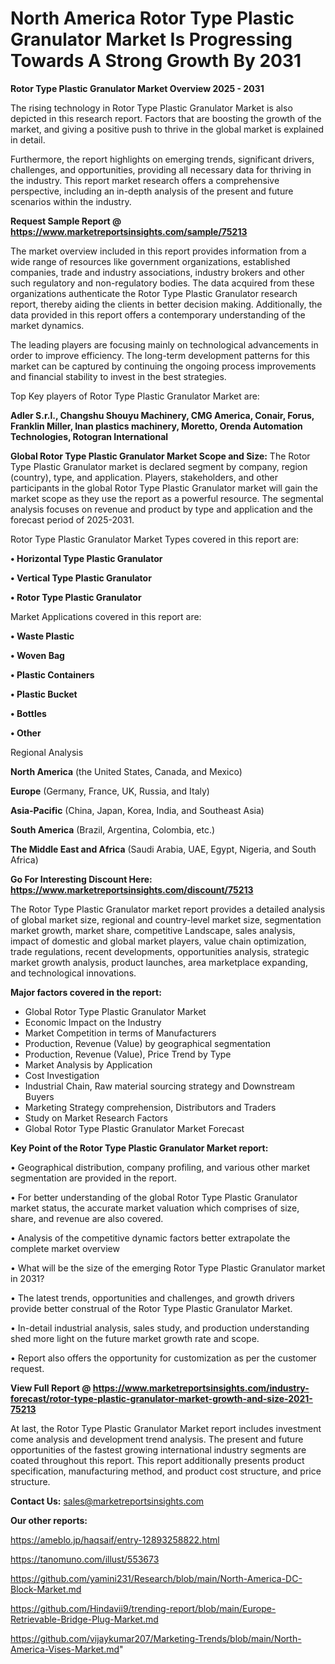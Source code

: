 # North America Rotor Type Plastic Granulator Market Is Progressing Towards A Strong Growth By 2031

<Strong> Rotor Type Plastic Granulator Market Overview 2025 - 2031</strong>

The rising technology in Rotor Type Plastic Granulator Market is also depicted in this research report. Factors that are boosting the growth of the market, and giving a positive push to thrive in the global market is explained in detail.

Furthermore, the report highlights on emerging trends, significant drivers, challenges, and opportunities, providing all necessary data for thriving in the industry. This report market research offers a comprehensive perspective, including an in-depth analysis of the present and future scenarios within the industry.

<strong>Request Sample Report @ <a href=https://www.marketreportsinsights.com/sample/75213>https://www.marketreportsinsights.com/sample/75213</a></strong>

The market overview included in this report provides information from a wide range of resources like government organizations, established companies, trade and industry associations, industry brokers and other such regulatory and non-regulatory bodies. The data acquired from these organizations authenticate the Rotor Type Plastic Granulator research report, thereby aiding the clients in better decision making. Additionally, the data provided in this report offers a contemporary understanding of the market dynamics.

The leading players are focusing mainly on technological advancements in order to improve efficiency. The long-term development patterns for this market can be captured by continuing the ongoing process improvements and financial stability to invest in the best strategies.

Top Key players of Rotor Type Plastic Granulator Market are:

<strong>Adler S.r.l., Changshu Shouyu Machinery, CMG America, Conair, Forus, Franklin Miller, Inan plastics machinery, Moretto, Orenda Automation Technologies, Rotogran International</strong>

<strong><b>Global Rotor Type Plastic Granulator Market Scope and Size:</b></strong>
The Rotor Type Plastic Granulator market is declared segment by company, region (country), type, and application. Players, stakeholders, and other participants in the global Rotor Type Plastic Granulator market will gain the market scope as they use the report as a powerful resource. The segmental analysis focuses on revenue and product by type and application and the forecast period of 2025-2031.

Rotor Type Plastic Granulator Market Types covered in this report are:

<strong>• Horizontal Type Plastic Granulator

• Vertical Type Plastic Granulator

• Rotor Type Plastic Granulator</strong>

Market Applications covered in this report are:

<strong>• Waste Plastic

• Woven Bag

• Plastic Containers

• Plastic Bucket

• Bottles

• Other</strong> 

Regional Analysis

<strong>North America</strong> (the United States, Canada, and Mexico)

<strong>Europe</strong> (Germany, France, UK, Russia, and Italy)

<strong>Asia-Pacific</strong> (China, Japan, Korea, India, and Southeast Asia)

<strong>South America</strong> (Brazil, Argentina, Colombia, etc.)

<strong>The Middle East and Africa</strong> (Saudi Arabia, UAE, Egypt, Nigeria, and South Africa)

<strong>Go For Interesting Discount Here: <a href=https://www.marketreportsinsights.com/discount/75213>https://www.marketreportsinsights.com/discount/75213</a></strong>

The Rotor Type Plastic Granulator market report provides a detailed analysis of global market size, regional and country-level market size, segmentation market growth, market share, competitive Landscape, sales analysis, impact of domestic and global market players, value chain optimization, trade regulations, recent developments, opportunities analysis, strategic market growth analysis, product launches, area marketplace expanding, and technological innovations.

<strong><b>Major factors covered in the report:</b></strong>
<ul>
  <li>Global Rotor Type Plastic Granulator Market </li>
  <li>Economic Impact on the Industry</li>
  <li>Market Competition in terms of Manufacturers</li>
  <li>Production, Revenue (Value) by geographical segmentation</li>
  <li>Production, Revenue (Value), Price Trend by Type</li>
  <li>Market Analysis by Application</li>
  <li>Cost Investigation</li>
  <li>Industrial Chain, Raw material sourcing strategy and Downstream Buyers</li>
  <li>Marketing Strategy comprehension, Distributors and Traders</li>
  <li>Study on Market Research Factors</li>
  <li>Global Rotor Type Plastic Granulator Market Forecast</li>
</ul>

<strong><b>Key Point of the Rotor Type Plastic Granulator Market report:</b></strong>

• Geographical distribution, company profiling, and various other market segmentation are provided in the report.

• For better understanding of the global Rotor Type Plastic Granulator market status, the accurate market valuation which comprises of size, share, and revenue are also covered.

• Analysis of the competitive dynamic factors better extrapolate the complete market overview

• What will be the size of the emerging Rotor Type Plastic Granulator market in 2031?

• The latest trends, opportunities and challenges, and growth drivers provide better construal of the Rotor Type Plastic Granulator Market.

• In-detail industrial analysis, sales study, and production understanding shed more light on the future market growth rate and scope.

• Report also offers the opportunity for customization as per the customer request.

<strong><b>View Full Report @ <a href=https://www.marketreportsinsights.com/industry-forecast/rotor-type-plastic-granulator-market-growth-and-size-2021-75213>https://www.marketreportsinsights.com/industry-forecast/rotor-type-plastic-granulator-market-growth-and-size-2021-75213</a></b></strong>


At last, the Rotor Type Plastic Granulator Market report includes investment come analysis and development trend analysis. The present and future opportunities of the fastest growing international industry segments are coated throughout this report. This report additionally presents product specification, manufacturing method, and product cost structure, and price structure.

<strong>Contact Us:</strong>
sales@marketreportsinsights.com

<strong>Our other reports:</strong>

<a href=https://ameblo.jp/haqsaif/entry-12893258822.html>https://ameblo.jp/haqsaif/entry-12893258822.html</a>

<a href=https://tanomuno.com/illust/553673>https://tanomuno.com/illust/553673</a>

<a href=https://github.com/yamini231/Research/blob/main/North-America-DC-Block-Market.md>https://github.com/yamini231/Research/blob/main/North-America-DC-Block-Market.md</a>

<a href=https://github.com/Hindavii9/trending-report/blob/main/Europe-Retrievable-Bridge-Plug-Market.md>https://github.com/Hindavii9/trending-report/blob/main/Europe-Retrievable-Bridge-Plug-Market.md</a>

<a href=https://github.com/vijaykumar207/Marketing-Trends/blob/main/North-America-Vises-Market.md>https://github.com/vijaykumar207/Marketing-Trends/blob/main/North-America-Vises-Market.md</a>"
